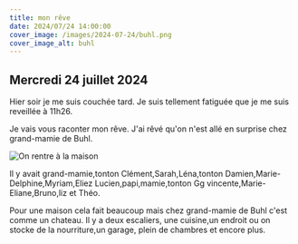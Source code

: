 ```yaml
---
title: mon rêve
date: 2024/07/24 14:00:00
cover_image: /images/2024-07-24/buhl.png
cover_image_alt: buhl
---
```


## Mercredi 24 juillet 2024 ##
Hier soir je me suis couchée tard.
Je suis tellement fatiguée que je me suis reveillée à 11h26.

Je vais vous raconter mon rêve.
J'ai rêvé qu'on n'est allé en surprise chez grand-mamie de Buhl.

<div class="block-large">
  <img src="/images/2024-07-24/buhl.png" alt="On rentre à la maison">
</div>

Il y avait grand-mamie,tonton Clément,Sarah,Léna,tonton Damien,Marie-Delphine,Myriam,Eliez Lucien,papi,mamie,tonton Gg vincente,Marie-Eliane,Bruno,liz et Théo.

Pour une maison cela fait beaucoup mais chez grand-mamie de Buhl c'est comme un chateau.
Il y a deux escaliers, une cuisine,un endroit ou on stocke de la nourriture,un garage, plein de chambres et encore plus.








